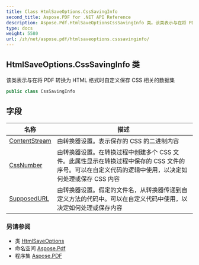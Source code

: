 ```yaml
---
title: Class HtmlSaveOptions.CssSavingInfo
second_title: Aspose.PDF for .NET API Reference
description: Aspose.Pdf.HtmlSaveOptionsCssSavingInfo 类。该类表示与在将 PDF 转换为 HTML 格式时自定义保存 CSS 相关的数据集
type: docs
weight: 5580
url: /zh/net/aspose.pdf/htmlsaveoptions.csssavinginfo/
---
```

## HtmlSaveOptions.CssSavingInfo 类

该类表示与在将 PDF 转换为 HTML 格式时自定义保存 CSS 相关的数据集

```csharp
public class CssSavingInfo
```

## 字段

| 名称 | 描述 |
| --- | --- |
| [ContentStream](../../aspose.pdf/htmlsaveoptions.csssavinginfo/contentstream) | 由转换器设置。表示保存的 CSS 的二进制内容 |
| [CssNumber](../../aspose.pdf/htmlsaveoptions.csssavinginfo/cssnumber) | 由转换器设置。在转换过程中创建多个 CSS 文件。此属性显示在转换过程中保存的 CSS 文件的序号。可以在自定义代码的逻辑中使用，以决定如何处理或保存 CSS 内容 |
| [SupposedURL](../../aspose.pdf/htmlsaveoptions.csssavinginfo/supposedurl) | 由转换器设置。假定的文件名，从转换器传递到自定义方法的代码中。可以在自定义代码中使用，以决定如何处理或保存内容 |

### 另请参阅

* 类 [HtmlSaveOptions](../htmlsaveoptions/)
* 命名空间 [Aspose.Pdf](../../aspose.pdf/)
* 程序集 [Aspose.PDF](../../)